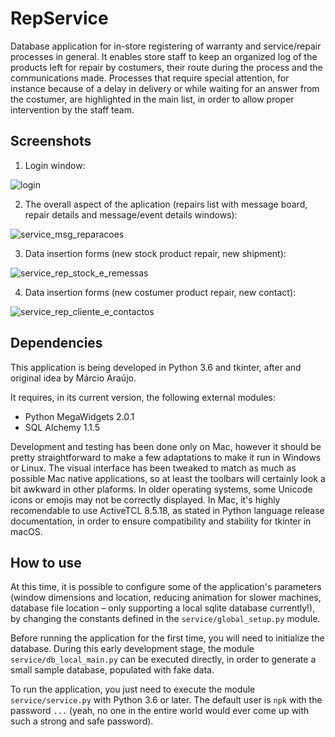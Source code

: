 # RepService
Database application for in-store registering of warranty and service/repair processes in general. It enables store staff to keep an organized log of the products left for repair by costumers, their route during the process and the communications made. Processes that require special attention, for instance because of a delay in delivery or while waiting for an answer from the costumer, are highlighted in the main list, in order to allow proper intervention by the staff team.


## Screenshots
1. Login window:

![login](https://user-images.githubusercontent.com/18650184/35652209-8da74808-06da-11e8-88ed-3e31d4b6e71c.png)

2. The overall aspect of the aplication (repairs list with message board, repair details and message/event details windows):

![service_msg_reparacoes](https://user-images.githubusercontent.com/18650184/27431379-4a942e82-5744-11e7-87cb-226f798a5bba.jpg)

3. Data insertion forms (new stock product repair, new shipment):

![service_rep_stock_e_remessas](https://user-images.githubusercontent.com/18650184/27431380-4abc89cc-5744-11e7-9c00-4ed3e39ddebd.jpg)

4. Data insertion forms (new costumer product repair, new contact):

![service_rep_cliente_e_contactos](https://user-images.githubusercontent.com/18650184/27431381-4ac27404-5744-11e7-804a-d4b5d58e7435.jpg)


## Dependencies
This application is being developed in Python 3.6 and tkinter, after and original idea by Márcio Araújo.

It requires, in its current version, the following external modules:

- Python MegaWidgets 2.0.1
- SQL Alchemy 1.1.5

Development and testing has been done only on Mac, however it should be pretty straightforward to make a few adaptations to make it run in Windows or Linux. The visual interface has been tweaked to match as much as possible Mac native applications, so at least the toolbars will certainly look a bit awkward in other plaforms. In older operating systems, some Unicode icons or emojis may not be correctly displayed. In Mac, it's highly recomendable to use ActiveTCL 8.5.18, as stated in Python language release documentation, in order to ensure compatibility and stability for tkinter in macOS.


## How to use
At this time, it is possible to configure some of the application's parameters (window dimensions and location, reducing animation for slower machines, database file location – only supporting a local sqlite database currently!), by changing the constants defined in the `service/global_setup.py` module.

Before running the application for the first time, you will need to initialize the database. During this early development stage, the module `service/db_local_main.py` can be executed directly, in order to generate a small sample database, populated with fake data.

To run the application, you just need to execute the module `service/service.py` with Python 3.6 or later. The default user is `npk` with the password `...` (yeah, no one in the entire world would ever come up with such a strong and safe password).
